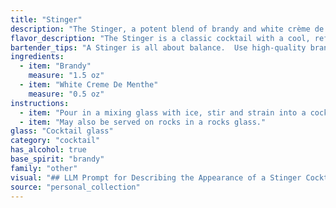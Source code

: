 ```yaml
---
title: "Stinger"
description: "The Stinger, a potent blend of brandy and white crème de menthe, belongs to the **liqueur cocktail** family.  Originating in the early 20th century, it's believed to have been created at the Knickerbocker Hotel in New York City, gaining popularity during the roaring twenties. "
flavor_description: "The Stinger is a classic cocktail with a cool, refreshing, and slightly sweet flavor profile. The brandy provides a rich, warm base with notes of dried fruit and oak, while the white crème de menthe contributes a minty sweetness and a hint of herbal freshness. The combination creates a balanced and invigorating cocktail that is both smooth and potent. "
bartender_tips: "A Stinger is all about balance.  Use high-quality brandy for a sophisticated flavor. The white creme de menthe is key – start with a small amount and adjust to taste, as it can quickly overpower.  Chill both ingredients beforehand for a refreshing drink. Shake with ice vigorously to ensure a smooth, velvety texture.  Garnish with a mint sprig for visual appeal. "
ingredients:
  - item: "Brandy"
    measure: "1.5 oz"
  - item: "White Creme De Menthe"
    measure: "0.5 oz"
instructions:
  - item: "Pour in a mixing glass with ice, stir and strain into a cocktail glass."
  - item: "May also be served on rocks in a rocks glass."
glass: "Cocktail glass"
category: "cocktail"
has_alcohol: true
base_spirit: "brandy"
family: "other"
visual: "## LLM Prompt for Describing the Appearance of a Stinger Cocktail:**Imagine a Stinger cocktail. Describe its appearance in detail, focusing on:*** **Color:** Is it a clear, vibrant green? Does it have any hints of other colors like yellow or white?* **Texture:** Is it smooth and creamy? Is it icy and refreshing? Does it have any visible layers? * **Glassware:** What type of glass is it typically served in? Is it a coupe, a martini glass, or something else?* **Garnish:** Does it have a garnish, and if so, what kind? * **Overall Impression:** What is the overall aesthetic of the cocktail? Is it elegant, classic, festive, or something else?**Example:**The Stinger is a striking cocktail, its bright green hue reminiscent of a verdant meadow. The liquid is smooth and creamy, with a subtle chill that adds to its refreshing appeal. Typically served in a classic martini glass, the Stinger is often garnished with a single sprig of mint, adding a touch of freshness to its visual appeal. The overall impression is one of elegance and sophistication, befitting its iconic status. "
source: "personal_collection"
---
```


